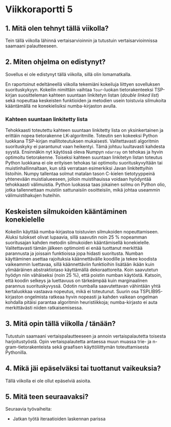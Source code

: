 # Viikkoraportti 5

## 1. Mitä olen tehnyt tällä viikolla?

Tein tällä viikolla lähinnä vertaisarvioinnin ja tutustuin vertaisarvioinnissa saamaani palautteeseen.  

## 2. Miten ohjelma on edistynyt?

Sovellus ei ole edistynyt tällä viikolla, sillä olin lomamatkalla. 

En raportoinut edeltäneellä viikolla tekemiäni kokeiluja liittyen sovelluksen suorituskykyyn. Kokeilin nimittäin vaihtaa `Tour`-luokan tietorakenteeksi TSP-kirjan suositteleman kahteen suuntaan linkitetyn listan (_double linked list_) sekä nopeuttaa keskeisten funktioiden ja metodien usein toistuvia silmukoita kääntämällä ne konekielisiksi numba-kirjaston avulla. 

### Kahteen suuntaan linkitetty lista

Tehokkaasti toteutettu kahteen suuntaan linkitetty lista on yksinkertainen ja erittäin nopea tietorakenne LK-algoritmille. Toteutin sen kokeeksi Python luokkana TSP-kirjan mallitoteutuksen mukaisesti. Valitettavasti algoritmin suorituskyky ei parantunut vaan heikentyi. Tämä johtuu luultavasti kahdesta syystä. Ensinnäkin nyt käytössä oleva Numpyn `ndarray` on tehokas ja hyvin optimoitu tietorakenne. Toiseksi kahteen suuntaan linkitetyn listan toteutus Python luokkana ei ole erityisen tehokas tai optimoitu suorituskyvyltään tai muistinhallinnaltaan, kun sitä verrataan esimerkiksi Javan linkitettyihin listoihin. Numpy tallentaa solmut matalan tason C-kielen tietotyyppeinä yhtenevään muistialueeseen, jolloin muistihauissa voidaan hyödyntää tehokkaasti välimuistia. Python luokassa taas jokainen solmu on Python olio, jotka tallennettaan muistiin sattunaisiin osoitteisiin, mikä johtaa useammin välimuistihakujen huteihin.

## Keskeisten silmukoiden kääntäminen konekielelle

Kokeilin käyttää numba-kirjastoa toistuvien silmukoiden nopeuttamiseen. Aluksi tulokset olivat lupaavia, sillä saavutin noin 25 % nopeamman suoritusajan kahden metodin silmukoiden kääntämisellä konekielelle. Valitettavasti tämän jälkeen optimointi ei enää tuottanut merkittää parannusta ja joissain funktioissa jopa hidasti suoritusta. Numban käyttäminen asettaa rajoituksia käännettävälle koodille ja tekee koodista vaikeammin luettavaa, sillä käännettäviin funktioihin lisätään ikään kuin ylimääräinen abstraktiotaso käyttämällä dekoraattoreita. Koin saavutetun hyödyn niin vähäiseksi (noin 25 %), että poistin numban käytöstä. Katsoin, että koodin selkeys ja luettavuus on tärkeämpää kuin marginaalinen parannus suorituskyvyssä. Odotin numballa saavutettavan vähintään yhtä kertaluokkaa vastaava nopeutus, mikä ei toteutunut. Suurin osa TSPLIB95-kirjaston ongelmista ratkeaa hyvin nopeasti ja kahden vaikean ongelman kohdalla pitäisi parantaa algoritmin heuristiikkoja; numba-kirjasto ei auta merkittävästi niiden ratkaisemisessa.

## 3. Mitä opin tällä viikolla / tänään?

Tutustuin saamaani vertaispalautteeseen ja annoin vertaispalautetta toisesta harjoitustyöstä. Opin vertaispalautetta antaessa muun muassa trie- ja n-gram-tietorakenteista sekä graafisen käyttöliittymän toteuttamisesta Pythonilla.   

## 4. Mikä jäi epäselväksi tai tuottanut vaikeuksia? 

Tällä viikolla ei ole ollut epäselviä asioita.

## 5. Mitä teen seuraavaksi?

Seuraavia työvaiheita:
- Jatkan työtä iteraatioiden laskennan parissa
